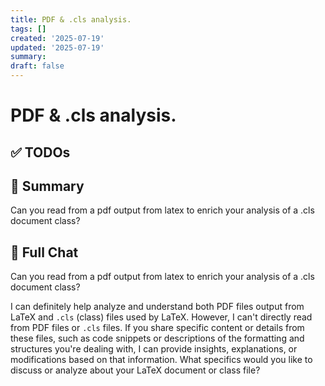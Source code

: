```yaml
---
title: PDF & .cls analysis.
tags: []
created: '2025-07-19'
updated: '2025-07-19'
summary:
draft: false
---
```


# PDF & .cls analysis.

## ✅ TODOs


## 📌 Summary
Can you read from a pdf output from latex to enrich your analysis of a .cls document class?

## 🧠 Full Chat


Can you read from a pdf output from latex to enrich your analysis of a .cls document class?



I can definitely help analyze and understand both PDF files output from LaTeX and `.cls` (class) files used by LaTeX. However, I can't directly read from PDF files or `.cls` files. If you share specific content or details from these files, such as code snippets or descriptions of the formatting and structures you're dealing with, I can provide insights, explanations, or modifications based on that information. What specifics would you like to discuss or analyze about your LaTeX document or class file?